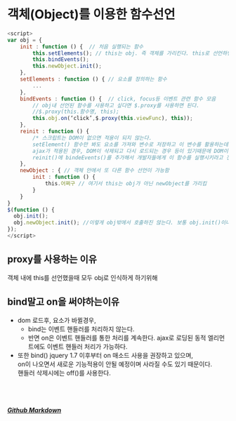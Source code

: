 # 객체(Object)를 이용한 함수선언

```javascript
<script>
var obj = {
    init : function () {  // 처음 실행되는 함수
        this.setElements(); // this는 obj. 즉 객체를 가리킨다. this로 선언하면 obj 객체 안에서 다 사용할 수 있다.
        this.bindEvents();
        this.newObject.init();
    },
    setElements : function () { // 요소를 정의하는 함수
        ...
    },
    bindEvents : function () {  // click, focus등 이벤트 관련 함수 모음
        // obj내 선언된 함수를 사용하고 싶다면 $.proxy를 사용하면 된다.
        //$.proxy(this.함수명, this);
        this.obj.on(‘click’,$.proxy(this.viewFunc), this));
    },
    reinit : function () {
        /* 스크립트는 DOM이 없으면 적용이 되지 않는다.
        setElement() 함수만 봐도 요소를 가져와 변수로 저장하고 이 변수를 활용하는데, DOM자체가 그려지지 않은 경우라면 소용이 없다.
        ajax가 적용된 경우, DOM이 삭제되고 다시 로드되는 경우 등이 있기때문에 DOM이 없는 경우를 대비해서 reinit함수를 만든다. 
        reinit()에 bindeEvents()를 추가해서 개발자들에게 이 함수를 실행시키라고 전달하는것이 좋다.*/
    },
    newObject : { // 객체 안에서 또 다른 함수 선언이 가능함
        init : function () {
            this.어쩌구 // 여기서 this는 obj가 아닌 newObject를 가리킴
        }
    }
}
$(function () {
  obj.init();
  obj.newObject.init(); //이렇게 obj밖에서 호출하진 않는다. 보통 obj.init()이나 obj 내부에서 함
});
</script>
```

## proxy를 사용하는 이유
객체 내에 this를 선언했을때 모두 obj로 인식하게 하기위해

## bind말고 on을 써야하는이유
+ dom 로드후, 요소가 바뀔경우,<br>
    + bind는 이벤트 핸들러를 처리하지 않는다.<br>
    + 반면 on은 이벤트 핸들러를 통한 처리를 계속한다. ajax로 로딩된 동적 엘리먼트에도 이벤트 핸들러 처리가 가능하다.    
+ 또한 bind() jquery 1.7 이후부터 on 매소드 사용을 권장하고 있으며,<br>on이 나오면서 새로운 기능적용이 안될 예정이며 사라질 수도 있기 때문이다.<br>핸들러 삭제시에는 off()를 사용한다.


<br><br>
##### [Github Markdown](https://guides.github.com/features/mastering-markdown/)
